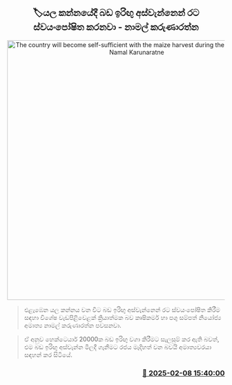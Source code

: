 <p align='center'><b><h2 align='center' title='The country will become self-sufficient with the maize harvest during the Yala season - Namal Karunaratne'>🏷යල කන්නයේදී බඩ ඉරිඟු අස්වැන්නෙන් රට ස්වයංපෝෂිත කරනවා - නාමල් කරුණාරත්න</h2></b></p>
<p align='center'><img src='https://helakuru.sgp1.cdn.digitaloceanspaces.com/esana/images/lib/namal-karunarathne-gg.jpg' width='600' alt='The country will become self-sufficient with the maize harvest during the Yala season - Namal Karunaratne'></p>

> එළැඹෙන යල කන්නය වන විට බඩ ඉරිඟු අස්වැන්නෙන් රට ස්වයංපෝෂිත කිරීම සඳහා විශේෂ වැඩපිළිවෙළක් ක්‍රියාත්මක බව කෘෂිකර්ම හා පශු සම්පත් නියෝජ්‍ය අමාත්‍ය නාමල් කරුණාරත්න පවසනවා.

> ඒ අනුව හෙක්ටෙයාර් 20000ක බඩ ඉරිඟු වගා කිරීමට සැලසුම් කර ඇති බවත්, එම බඩ ඉරිඟු අස්වැන්න මිලදී ගැනීමට රජය මැදිහත් වන බවයි අමාත්‍යවරයා සඳහන් කර සිටියේ.



<h3 align='right'><a href='https://www.helakuru.lk/esana/p/107299/'>📅 2025-02-08 15:40:00</a></h3>
